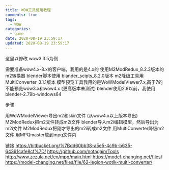 ```yaml
---
title: WOW工具使用教程
comments: true
tags:
  - WOW
categories:
  - game
date: 2020-08-19 23:59:17
updated: 2020-08-19 23:59:17
---
```


这里以修改 wow3.3.5为例
<!--more--> 

需要准备wow4.x-8.x的客户端，我用的是4.x的
使用M2ModRedux_8.2.3版本的m2转换器
blender脚本使用 blander_scipts_8.2.0版本
m2降级工具用 MultiConverter_3.1.1版本
模型预览工具我用的是WoWModelViewer7.x,高于7的不能预览wow3.x和wow4.x  (更高版本未测试)
blender使用2.8以前，我使用 blender-2.79b-windows64

步骤

用WoWModelViewer导出m2和skin文件 (从wow4.x以上版本导出)
M2ModRedux把m2文件转成m2i文件
blender导入m2i编辑模型，然后导出为m2i文件
M2ModRedux把刚才导出的m2i转成m2文件
用MultiConverter降级m2文件
用MPQmaster放到mpq文件内

链接
https://bitbucket.org/%7Bdd60bb38-a5e5-4c9b-b635-64391cafe8cf%7D/
https://github.com/notagain/Tools
http://www.zezula.net/en/mpq/main.html
https://model-changing.net/files/
https://model-changing.net/files/file/62-legion-wotlk-multi-converter/
